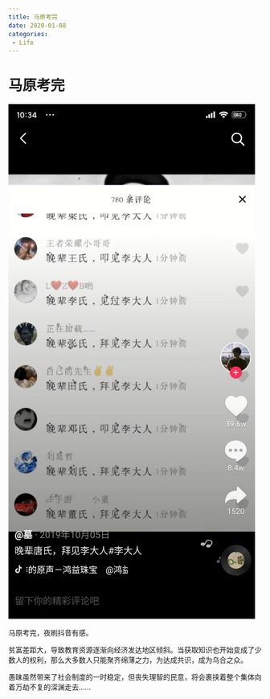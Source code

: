 ```yaml
---
title: 马原考完
date: 2020-01-08
categories:
 - Life
---
```


<!---->

# 马原考完

![img](./assets/zzzd.jpeg)

马原考完，夜刷抖音有感。 

贫富差距大，导致教育资源逐渐向经济发达地区倾斜。当获取知识也开始变成了少数人的权利，那么大多数人只能聚齐绵薄之力，为达成共识，成为乌合之众。 

愚昧虽然带来了社会制度的一时稳定，但丧失理智的民意，将会裹挟着整个集体向着万劫不复的深渊走去……
